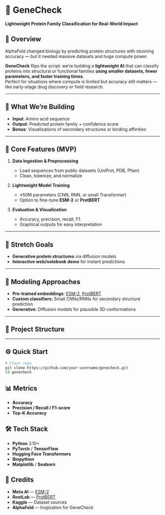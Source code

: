# 🧬 GeneCheck
**Lightweight Protein Family Classification for Real-World Impact**

## 🚀 Overview
AlphaFold changed biology by predicting protein structures with stunning accuracy — but it needed massive datasets and huge compute power.  

**GeneCheck** flips the script: we’re building a **lightweight AI** that can classify proteins into structural or functional families **using smaller datasets, fewer parameters, and faster training times**.  
Perfect for situations where compute is limited but accuracy still matters — like early-stage drug discovery or field research.

---

## 🎯 What We’re Building
- **Input**: Amino acid sequence
- **Output**: Predicted protein family + confidence score
- **Bonus**: Visualizations of secondary structures or binding affinities

---

## 🔹 Core Features (MVP)
1. **Data Ingestion & Preprocessing**  
   - Load sequences from public datasets (UniProt, PDB, Pfam)  
   - Clean, tokenize, and normalize

2. **Lightweight Model Training**  
   - ≤50M parameters (CNN, RNN, or small Transformer)  
   - Option to fine-tune **ESM-2** or **ProtBERT**

3. **Evaluation & Visualization**  
   - Accuracy, precision, recall, F1  
   - Graphical outputs for easy interpretation

---

## 🌟 Stretch Goals
- **Generative protein structures** via diffusion models  
- **Interactive web/notebook demo** for instant predictions

---

## 🧠 Modeling Approaches
- **Pre-trained embeddings**: [ESM-2](https://github.com/facebookresearch/esm), [ProtBERT](https://huggingface.co/Rostlab/prot_bert)  
- **Custom classifiers**: Small CNNs/RNNs for secondary structure prediction  
- **Generative**: Diffusion models for plausible 3D conformations

---

## 📂 Project Structure




---

## ⚙️ Quick Start
```bash
# Clone repo
git clone https://github.com/your-username/genecheck.git
cd genecheck
```

## 📊 Metrics
- **Accuracy**
- **Precision / Recall / F1-score**
- **Top-K Accuracy**

## 🛠 Tech Stack
- **Python** 3.10+
- **PyTorch** / **TensorFlow**
- **Hugging Face Transformers**
- **Biopython**
- **Matplotlib** / **Seaborn**

## 🤝 Credits
- **Meta AI** — [ESM-2](https://github.com/facebookresearch/esm)
- **RostLab** — [ProtBERT](https://huggingface.co/Rostlab/prot_bert)
- **Kaggle** — Dataset sources
- **AlphaFold** — Inspiration for GeneCheck
